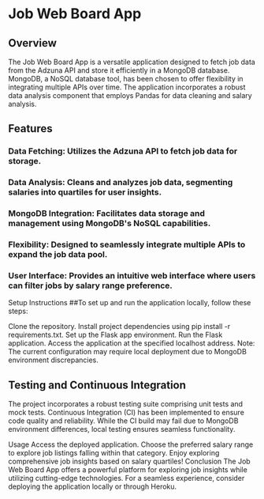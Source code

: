 # Job Web Board App
## Overview
The Job Web Board App is a versatile application designed to fetch job data from the Adzuna API and store it efficiently in a MongoDB database. MongoDB, a NoSQL database tool, has been chosen to offer flexibility in integrating multiple APIs over time. The application incorporates a robust data analysis component that employs Pandas for data cleaning and salary analysis.

## Features
### Data Fetching: Utilizes the Adzuna API to fetch job data for storage.
### Data Analysis: Cleans and analyzes job data, segmenting salaries into quartiles for user insights.
### MongoDB Integration: Facilitates data storage and management using MongoDB's NoSQL capabilities.
### Flexibility: Designed to seamlessly integrate multiple APIs to expand the job data pool.
### User Interface: Provides an intuitive web interface where users can filter jobs by salary range preference.
Setup Instructions
##To set up and run the application locally, follow these steps:

Clone the repository.
Install project dependencies using pip install -r requirements.txt.
Set up the Flask app environment.
Run the Flask application.
Access the application at the specified localhost address.
Note: The current configuration may require local deployment due to MongoDB environment discrepancies. 

## Testing and Continuous Integration
The project incorporates a robust testing suite comprising unit tests and mock tests. Continuous Integration (CI) has been implemented to ensure code quality and reliability. While the CI build may fail due to MongoDB environment differences, local testing ensures seamless functionality.

Usage
Access the deployed application.
Choose the preferred salary range to explore job listings falling within that category.
Enjoy exploring comprehensive job insights based on salary quartiles!
Conclusion
The Job Web Board App offers a powerful platform for exploring job insights while utilizing cutting-edge technologies. For a seamless experience, consider deploying the application locally or through Heroku.

